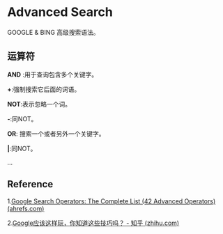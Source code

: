 # Advanced Search 

GOOGLE & BING 高级搜索语法。

## 运算符

**AND** :用于查询包含多个关键字。

**+**:强制搜索它后面的词语。

**NOT**:表示忽略一个词。

**-**:同NOT。

**OR**: 搜索一个或者另外一个关键字。

**|**:同NOT。

...



## Reference

1.[Google Search Operators: The Complete List (42 Advanced Operators) (ahrefs.com)](https://ahrefs.com/blog/google-advanced-search-operators/)

2.[Google应该这样玩，你知道这些技巧吗？ - 知乎 (zhihu.com)](https://zhuanlan.zhihu.com/p/98342570)

